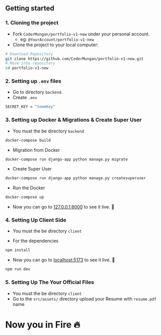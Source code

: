 ## Getting started

### 1. Cloning the project

- Fork `CoderMungan/portfolio-v1-new` under your personal account.
  - eg: `@YourAccount/portfolio-v1-new`
- Clone the project to your local computer:

```sh
# Download Repository
git clone https://github.com/CoderMungan/portfolio-v1-new.git
# Move into repository
cd portfolio-v1-new
```

### 2. Setting up `.env` files

- Go to directory `backend`.
- Create `.env`
```sh
SECRET_KEY = "SomeKey"
```

### 3. Setting up Docker & Migrations & Create Super User 

- You must the be directory `backend`

```sh
docker-compose build
```

- Migration from Docker

```sh
docker-compose run django-app python manage.py migrate
```

- Create Super User

```sh
docker-compose run django-app python manage.py createsuperuser
```

- Run the Docker

```sh
docker-compose up
```

- Now you can go to [127.0.0.1:8000](127.0.0.1:8000) to see it live. 🚀

### 4. Setting Up Client Side

- You must the be directory `client`

- For the dependencies

```sh
npm install
```

- Now you can go to [localhost:5173](localhost:5173) to see it live. 🚀

```sh
npm run dev
```

### 5. Setting Up The Your Official Files

- You must the be directory `client`
- Go to the `src/assets/` directory upload your Resume with `resume.pdf` name

# Now you in Fire 🔥